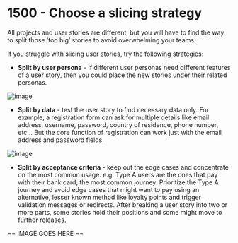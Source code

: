 # 1500 - Choose a slicing strategy

All projects and user stories are different, but you will have to find the way to split those ʻtoo bigʼ stories to avoid overwhelming your teams.

If you struggle with slicing user stories, try the following strategies:

- **Split by user persona** - if different user personas need different features of a user story, then you could place the new stories under their related personas.

![image](https://github.com/user-attachments/assets/b679be9f-5d58-43d7-b0a6-dadd3a0ea30f)

- **Split by data** - test the user story to find necessary data only. For example, a registration form can ask for multiple details like email address, username, password, country of residence, phone number, etc... But the core function of registration can work just with the email address and password fields.

![image](https://github.com/user-attachments/assets/b9ab2f96-2d4c-47fa-9ad0-62b935ccebd5)

- **Split by acceptance criteria** - keep out the edge cases and concentrate on the most common usage. e.g. Type A users are the ones that pay with their bank card, the most common journey. Prioritize the Type A journey and avoid edge cases that might want to pay using an alternative, lesser known method like loyalty points and trigger validation messages or redirects. After breaking a user story into two or more parts, some stories hold their positions and some might move to further releases.
 
== IMAGE GOES HERE ==
 
